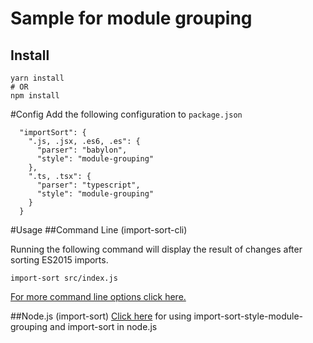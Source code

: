 # Sample for module grouping

## Install
```
yarn install
# OR
npm install
```

#Config
Add the following configuration to `package.json`

```
  "importSort": {
    ".js, .jsx, .es6, .es": {
      "parser": "babylon",
      "style": "module-grouping"
    },
    ".ts, .tsx": {
      "parser": "typescript",
      "style": "module-grouping"
    }
  }
```

#Usage
##Command Line (import-sort-cli)

Running the following command will display the result of changes after sorting ES2015 imports.
```
import-sort src/index.js
```
[For more command line options click here.](https://github.com/renke/import-sort#command-line-import-sort-cli)

##Node.js (import-sort)
[Click here](https://github.com/renke/import-sort#nodejs-import-sort) for using import-sort-style-module-grouping and import-sort in node.js
